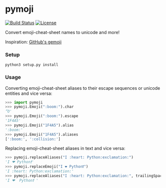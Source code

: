 pymoji
======

[![Build Status](http://img.shields.io/travis/KoffeinFlummi/pymoji.svg)](https://travis-ci.org/KoffeinFlummi/pymoji) [![License](http://img.shields.io/badge/license-MIT-red.svg)](https://github.com/KoffeinFlummi/pymoji/blob/master/LICENSE)

Convert emoji-cheat-sheet names to unicode and more!

Inspiration: [GitHub's gemoji](https://github.com/github/gemoji)


### Setup

```
python3 setup.py install
```


### Usage

Converting emoji-cheat-sheet aliases to their escape sequences or unicode entities and vice versa:

```python
>>> import pymoji
>>> pymoji.Emoji(":boom:").char
'Ὂ'
>>> pymoji.Emoji(":boom:").escape
'1F4A5'
>>> pymoji.Emoji("1F4A5").alias
':boom:'
>>> pymoji.Emoji("1F4A5").aliases
[':boom:', ':collision:']
```

Replacing emoji-cheat-sheet aliases in text and vice versa:

```python
>>> pymoji.replaceAliases("I :heart: Python:exclamation:")
'I ❤ Python❗'
>>> pymoji.replaceEmoji("I ❤ Python❗")
'I :heart: Python:exclamation:'
>>> pymoji.replaceAliases("I :heart: Python:exclamation:", trailingSpaces=1)
'I ❤  Python❗ '
```
